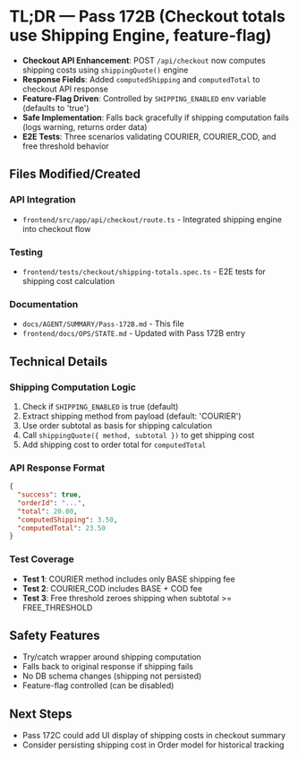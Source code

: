 # TL;DR — Pass 172B (Checkout totals use Shipping Engine, feature-flag)

- **Checkout API Enhancement**: POST `/api/checkout` now computes shipping costs using `shippingQuote()` engine
- **Response Fields**: Added `computedShipping` and `computedTotal` to checkout API response
- **Feature-Flag Driven**: Controlled by `SHIPPING_ENABLED` env variable (defaults to 'true')
- **Safe Implementation**: Falls back gracefully if shipping computation fails (logs warning, returns order data)
- **E2E Tests**: Three scenarios validating COURIER, COURIER_COD, and free threshold behavior

## Files Modified/Created

### API Integration
- `frontend/src/app/api/checkout/route.ts` - Integrated shipping engine into checkout flow

### Testing
- `frontend/tests/checkout/shipping-totals.spec.ts` - E2E tests for shipping cost calculation

### Documentation
- `docs/AGENT/SUMMARY/Pass-172B.md` - This file
- `frontend/docs/OPS/STATE.md` - Updated with Pass 172B entry

## Technical Details

### Shipping Computation Logic
1. Check if `SHIPPING_ENABLED` is true (default)
2. Extract shipping method from payload (default: 'COURIER')
3. Use order subtotal as basis for shipping calculation
4. Call `shippingQuote({ method, subtotal })` to get shipping cost
5. Add shipping cost to order total for `computedTotal`

### API Response Format
```json
{
  "success": true,
  "orderId": "...",
  "total": 20.00,
  "computedShipping": 3.50,
  "computedTotal": 23.50
}
```

### Test Coverage
- **Test 1**: COURIER method includes only BASE shipping fee
- **Test 2**: COURIER_COD includes BASE + COD fee
- **Test 3**: Free threshold zeroes shipping when subtotal >= FREE_THRESHOLD

## Safety Features
- Try/catch wrapper around shipping computation
- Falls back to original response if shipping fails
- No DB schema changes (shipping not persisted)
- Feature-flag controlled (can be disabled)

## Next Steps
- Pass 172C could add UI display of shipping costs in checkout summary
- Consider persisting shipping cost in Order model for historical tracking
